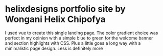 # helixdesigns portfolio site by Wongani Helix Chipofya
 I used vue to create this single landing page. The color gradient choice was perfect in my opinion with a simple blue to green for the welcome banner and section highlights with CSS. Plus a little goes a long way with a minimalistic page design. Less is definitely more
